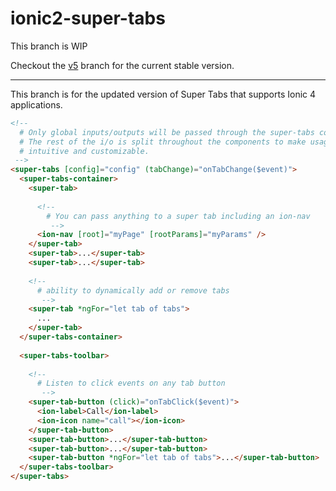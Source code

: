 # ionic2-super-tabs

This branch is WIP

Checkout the [v5](https://github.com/zyra/ionic2-super-tabs/tree/v5) branch for  the current stable version.

---

This branch is for the updated version of Super Tabs that supports Ionic 4 applications.

```html
<!-- 
  # Only global inputs/outputs will be passed through the super-tabs component
  # The rest of the i/o is split throughout the components to make usage more 
  # intuitive and customizable.
 -->
<super-tabs [config]="config" (tabChange)="onTabChange($event)">
  <super-tabs-container>
    <super-tab>
    
      <!-- 
        # You can pass anything to a super tab including an ion-nav
         -->
      <ion-nav [root]="myPage" [rootParams]="myParams" />
    </super-tab>
    <super-tab>...</super-tab>
    <super-tab>...</super-tab>
    
    <!-- 
      # ability to dynamically add or remove tabs
       -->
    <super-tab *ngFor="let tab of tabs">
      ...
    </super-tab>
  </super-tabs-container>
  
  <super-tabs-toolbar>
  
    <!-- 
      # Listen to click events on any tab button
       -->
    <super-tab-button (click)="onTabClick($event)">
      <ion-label>Call</ion-label>
      <ion-icon name="call"></ion-icon>
    </super-tab-button>
    <super-tab-button>...</super-tab-button>
    <super-tab-button>...</super-tab-button>
    <super-tab-button *ngFor="let tab of tabs">...</super-tab-button>
  </super-tabs-toolbar>
</super-tabs>
```
